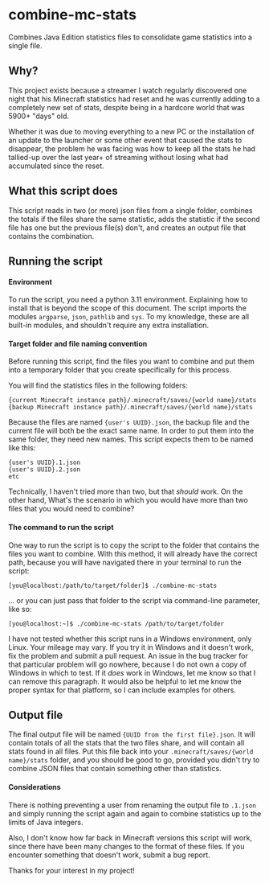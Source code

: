 # combine-mc-stats
Combines Java Edition statistics files to consolidate game statistics into a single file.

## Why?
This project exists because a streamer I watch regularly discovered one night that his Minecraft statistics had reset and he was currently adding to a completely new set of stats, despite being in a hardcore world that was 5900+ "days" old.

Whether it was due to moving everything to a new PC or the installation of an update to the launcher or some other event that caused the stats to disappear, the problem he was facing was how to keep all the stats he had tallied-up over the last year+ of streaming without losing what had accumulated since the reset.

## What this script does
This script reads in two (or more) json files from a single folder, combines the totals if the files share the same statistic, adds the statistic if the second file has one but the previous file(s) don't, and creates an output file that contains the combination.

## Running the script
#### Environment
To run the script, you need a python 3.11 environment.  Explaining how to install that is beyond the scope of this document.  The script imports the modules `argparse`, `json`, `pathlib` and `sys`.  To my knowledge, these are all built-in modules, and shouldn't require any extra installation.

#### Target folder and file naming convention
Before running this script, find the files you want to combine and put them into a temporary folder that you create specifically for this process.

You will find the statistics files in the following folders:
```
{current Minecraft instance path}/.minecraft/saves/{world name}/stats
{backup Minecraft instance path}/.minecraft/saves/{world name}/stats
```

Because the files are named `{user's UUID}.json`, the backup file and the current file will both be the exact same name.  In order to put them into the same folder, they need new names.  This script expects them to be named like this:

```
{user's UUID}.1.json
{user's UUID}.2.json
etc
```

Technically, I haven't tried more than two, but that _should_ work.  On the other hand, What's the scenario in which you would have more than two files that you would need to combine?

#### The command to run the script
One way to run the script is to copy the script to the folder that contains the files you want to combine.  With this method, it will already have the correct path, because you will have navigated there in your terminal to run the script:

```
[you@localhost:/path/to/target/folder]$ ./combine-mc-stats 
```

... or you can just pass that folder to the script via command-line parameter, like so:

```
[you@localhost:~]$ ./combine-mc-stats /path/to/target/folder 
```

I have not tested whether this script runs in a Windows environment, only Linux.  Your mileage may vary.  If you try it in Windows and it doesn't work, fix the problem and submit a pull request.  An issue in the bug tracker for that particular problem will go nowhere, because I do not own a copy of Windows in which to test.  If it _does_ work in Windows, let me know so that I can remove this paragraph.  It would also be helpful to let me know the proper syntax for that platform, so I can include examples for others.

## Output file
The final output file will be named `{UUID from the first file}.json`.  It will contain totals of all the stats that the two files share, and will contain all stats found in all files.  Put this file back into your `.minecraft/saves/{world name}/stats` folder, and you should be good to go, provided you didn't try to combine JSON files that contain something other than statistics.

#### Considerations
There is nothing preventing a user from renaming the output file to `.1.json` and simply running the script again and again to combine statistics up to the limits of Java integers.

Also, I don't know how far back in Minecraft versions this script will work, since there have been many changes to the format of these files.  If you encounter something that doesn't work, submit a bug report.

Thanks for your interest in my project!
